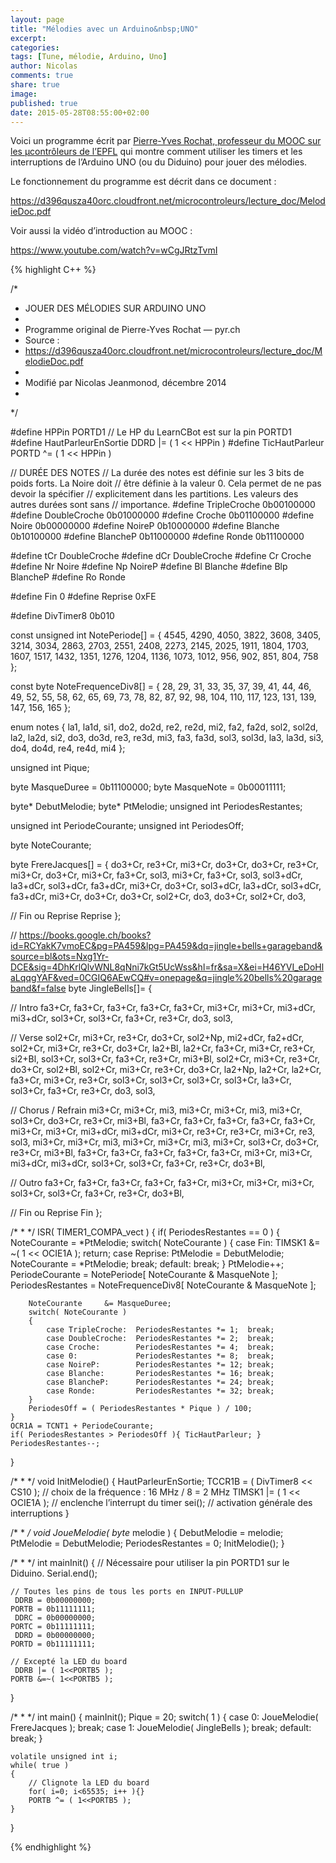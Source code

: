 ```yaml
---
layout: page
title: "Mélodies avec un Arduino&nbsp;UNO"
excerpt:
categories:
tags: [Tune, mélodie, Arduino, Uno]
author: Nicolas
comments: true
share: true
image:
published: true
date: 2015-05-28T08:55:00+02:00
---
```




Voici un programme écrit par [Pierre-Yves Rochat, professeur du MOOC sur les µcontrôleurs de l’EPFL](https://fr.coursera.org/course/microcontroleurs) qui montre comment utiliser les timers et les interruptions de l’Arduino UNO (ou du Diduino) pour jouer des mélodies.

Le fonctionnement du programme est décrit dans ce document :

<https://d396qusza40orc.cloudfront.net/microcontroleurs/lecture_doc/MelodieDoc.pdf>

Voir aussi la vidéo d’introduction au MOOC :

<https://www.youtube.com/watch?v=wCgJRtzTvmI>


{% highlight C++ %}

/*
 * JOUER DES MÉLODIES SUR ARDUINO UNO
 *
 * Programme original de Pierre-Yves Rochat — pyr.ch
 * Source :
 * https://d396qusza40orc.cloudfront.net/microcontroleurs/lecture_doc/MelodieDoc.pdf
 *
 * Modifié par Nicolas Jeanmonod, décembre 2014
 *
 */





#define HPPin               PORTD1 // Le HP du LearnCBot est sur la pin PORTD1
#define HautParleurEnSortie DDRD  |= ( 1 << HPPin )
#define TicHautParleur      PORTD ^= ( 1 << HPPin )

// DURÉE DES NOTES
// La durée des notes est définie sur les 3 bits de poids forts. La Noire doit
// être définie à la valeur 0. Cela permet de ne pas devoir la spécifier
// explicitement dans les partitions. Les valeurs des autres durées sont sans
// importance.
#define TripleCroche 0b00100000
#define DoubleCroche 0b01000000
#define Croche       0b01100000
#define Noire        0b00000000
#define NoireP       0b10000000
#define Blanche      0b10100000
#define BlancheP     0b11000000
#define Ronde        0b11100000

#define tCr          DoubleCroche
#define dCr          DoubleCroche
#define Cr           Croche
#define Nr           Noire
#define Np           NoireP
#define Bl           Blanche
#define Blp          BlancheP
#define Ro           Ronde


#define Fin       0
#define Reprise   0xFE

#define DivTimer8 0b010


const unsigned int NotePeriode[] =
{
      4545,  4290,  4050,  3822,  3608,  3405,  3214,  3034,  2863,  2703,  2551,  2408,
      2273,  2145,  2025,  1911,  1804,  1703,  1607,  1517,  1432,  1351,  1276,  1204,
      1136,  1073,  1012,   956,   902,   851,   804,   758
};

const byte NoteFrequenceDiv8[] =
{
        28,    29,    31,    33,    35,    37,    39,    41,    44,    46,    49,    52,
        55,    58,    62,    65,    69,    73,    78,    82,    87,    92,    98,   104,
       110,   117,   123,   131,   139,   147,   156,   165
};

enum notes
{
       la1,  la1d,   si1,   do2,  do2d,   re2,  re2d,   mi2,   fa2,  fa2d,  sol2, sol2d,
       la2,  la2d,   si2,   do3,  do3d,   re3,  re3d,   mi3,   fa3,  fa3d,  sol3, sol3d,
       la3,  la3d,   si3,   do4,  do4d,   re4,  re4d,   mi4
};

unsigned int Pique;

byte MasqueDuree = 0b11100000;
byte MasqueNote  = 0b00011111;

byte* DebutMelodie;
byte* PtMelodie;
unsigned int PeriodesRestantes;

unsigned int PeriodeCourante;
unsigned int PeriodesOff;

byte NoteCourante;

byte FrereJacques[] =
{
do3+Cr,   re3+Cr,  mi3+Cr,   do3+Cr,  do3+Cr,  re3+Cr, mi3+Cr,  do3+Cr,
mi3+Cr,   fa3+Cr,  sol3,     mi3+Cr,  fa3+Cr,  sol3,
sol3+dCr, la3+dCr, sol3+dCr, fa3+dCr, mi3+Cr,  do3+Cr, sol3+dCr, la3+dCr, sol3+dCr, fa3+dCr, mi3+Cr, do3+Cr,
do3+Cr,   sol2+Cr, do3,      do3+Cr,  sol2+Cr, do3,

// Fin ou Reprise
Reprise
};

// https://books.google.ch/books?id=RCYakK7vmoEC&pg=PA459&lpg=PA459&dq=jingle+bells+garageband&source=bl&ots=Nxg1Yr-DCE&sig=4DhKrlQlvWNL8qNni7kGt5UcWss&hl=fr&sa=X&ei=H46YVI_eDoHlaLqqgYAF&ved=0CGIQ6AEwCQ#v=onepage&q=jingle%20bells%20garageband&f=false
byte JingleBells[]=
{

// Intro
fa3+Cr, fa3+Cr, fa3+Cr, fa3+Cr, fa3+Cr, mi3+Cr, mi3+Cr, mi3+dCr, mi3+dCr,
    sol3+Cr, sol3+Cr, fa3+Cr, re3+Cr, do3, sol3,

// Verse
sol2+Cr, mi3+Cr, re3+Cr, do3+Cr, sol2+Np, mi2+dCr, fa2+dCr,
    sol2+Cr, mi3+Cr, re3+Cr, do3+Cr, la2+Bl,
        la2+Cr, fa3+Cr, mi3+Cr, re3+Cr, si2+Bl,
            sol3+Cr, sol3+Cr, fa3+Cr, re3+Cr, mi3+Bl,
sol2+Cr, mi3+Cr, re3+Cr, do3+Cr, sol2+Bl,
    sol2+Cr, mi3+Cr, re3+Cr, do3+Cr, la2+Np, la2+Cr,
        la2+Cr, fa3+Cr, mi3+Cr, re3+Cr, sol3+Cr, sol3+Cr, sol3+Cr, sol3+Cr,
            la3+Cr, sol3+Cr, fa3+Cr, re3+Cr, do3, sol3,

// Chorus / Refrain
mi3+Cr, mi3+Cr, mi3, mi3+Cr, mi3+Cr, mi3,
    mi3+Cr, sol3+Cr, do3+Cr, re3+Cr, mi3+Bl,
        fa3+Cr, fa3+Cr, fa3+Cr, fa3+Cr, fa3+Cr, mi3+Cr, mi3+Cr, mi3+dCr, mi3+dCr,
            mi3+Cr, re3+Cr, re3+Cr, mi3+Cr, re3, sol3,
mi3+Cr, mi3+Cr, mi3, mi3+Cr, mi3+Cr, mi3,
    mi3+Cr, sol3+Cr, do3+Cr, re3+Cr, mi3+Bl,
        fa3+Cr, fa3+Cr, fa3+Cr, fa3+Cr, fa3+Cr, mi3+Cr, mi3+Cr, mi3+dCr, mi3+dCr,
            sol3+Cr, sol3+Cr,  fa3+Cr, re3+Cr, do3+Bl,

// Outro
fa3+Cr, fa3+Cr, fa3+Cr, fa3+Cr, fa3+Cr, mi3+Cr, mi3+Cr, mi3+Cr,
    sol3+Cr, sol3+Cr, fa3+Cr, re3+Cr, do3+Bl,

// Fin ou Reprise
Fin
};





/*
 *
 */
ISR( TIMER1_COMPA_vect )
{
    if( PeriodesRestantes == 0 )
    {
        NoteCourante = *PtMelodie;
        switch( NoteCourante )
        {
            case Fin:
                TIMSK1 &= ~( 1 << OCIE1A );
                return;
            case Reprise:
                PtMelodie    = DebutMelodie;
                NoteCourante = *PtMelodie;
                break;
            default:
                break;
        }
        PtMelodie++;
        PeriodeCourante   = NotePeriode[ NoteCourante & MasqueNote ];
        PeriodesRestantes = NoteFrequenceDiv8[ NoteCourante & MasqueNote ];

        NoteCourante     &= MasqueDuree;
        switch( NoteCourante )
        {
            case TripleCroche:  PeriodesRestantes *= 1;  break;
            case DoubleCroche:  PeriodesRestantes *= 2;  break;
            case Croche:        PeriodesRestantes *= 4;  break;
            case 0:             PeriodesRestantes *= 8;  break;
            case NoireP:        PeriodesRestantes *= 12; break;
            case Blanche:       PeriodesRestantes *= 16; break;
            case BlancheP:      PeriodesRestantes *= 24; break;
            case Ronde:         PeriodesRestantes *= 32; break;
        }
        PeriodesOff = ( PeriodesRestantes * Pique ) / 100;
    }
    OCR1A = TCNT1 + PeriodeCourante;
    if( PeriodesRestantes > PeriodesOff ){ TicHautParleur; }
    PeriodesRestantes--;
}





/*
 *
 */
void
InitMelodie()
{
    HautParleurEnSortie;
    TCCR1B  = ( DivTimer8 << CS10 ); // choix de la fréquence : 16 MHz / 8 = 2 MHz
    TIMSK1 |= ( 1 << OCIE1A );       // enclenche l’interrupt du timer
    sei();                           // activation générale des interruptions
}





/*
 *
 */
void
JoueMelodie( byte* melodie )
{
    DebutMelodie      = melodie;
    PtMelodie         = DebutMelodie;
    PeriodesRestantes = 0;
    InitMelodie();
}





/*
 *
 */
int
mainInit()
{
    // Nécessaire pour utiliser la pin PORTD1 sur le Diduino.
    Serial.end();

    // Toutes les pins de tous les ports en INPUT-PULLUP
     DDRB = 0b00000000;
    PORTB = 0b11111111;
     DDRC = 0b00000000;
    PORTC = 0b11111111;
     DDRD = 0b00000000;
    PORTD = 0b11111111;

    // Excepté la LED du board
     DDRB |= ( 1<<PORTB5 );
    PORTB &=~( 1<<PORTB5 );
}





/*
 *
 */
int
main()
{
    mainInit();
    Pique = 20;
    switch( 1 )
    {
        case 0:
            JoueMelodie( FrereJacques );
            break;
        case 1:
            JoueMelodie( JingleBells );
            break;
        default:
            break;
    }

    volatile unsigned int i;
    while( true )
    {
        // Clignote la LED du board
        for( i=0; i<65535; i++ ){}
        PORTB ^= ( 1<<PORTB5 );
    }
}

{% endhighlight %}
